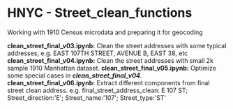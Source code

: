# HNYC - Street_clean_functions

Working with 1910 Census microdata and preparing it for geocoding

**clean_street_final_v03.ipynb:** Clean the street addresses with some typical addresses, e.g. EAST 107TH STREET, AVENUE B, EAST 38, etc
**clean_street_final_v04.ipynb:** Clean the street addresses with small 2k sample 1910 Manhattan dataset.
**clean_street_final_v05.ipynb:** Optimize some special cases in ***clean_street_final_v04***.  
**clean_street_final_v06.ipynb:** Extract different components from final street clean address. e.g. final_street_address_clean: E 107 ST; Street_direction:'E'; Street_name:'107'; Street_type:'ST'